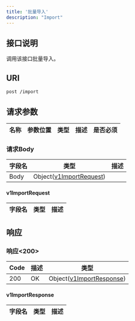 ```yaml
---
title: '批量导入'
description: "Import"
---
```

## 接口说明
调用该接口批量导入。

## URI

```
post /import
```

## 请求参数

| 名称 | 参数位置 | 类型 | 描述 |  是否必须 |
| ---- | ---------- | ----------- | ----------- | ----------- |

### 请求Body
| 字段名 | 类型 | 描述 |
| ----------- | ------ | ------ |
| Body | Object([v1ImportRequest](#v1ImportRequest)) |  |

#### v1ImportRequest
| 字段名 | 类型 | 描述 |
| ---- | ---- | ----------- |






## 响应


### 响应<200>
| Code | 描述 | 类型 |
| ---- | ----------- | ------ | 
| 200 | OK | Object([v1ImportResponse](#v1ImportResponse)) |

#### v1ImportResponse


| 字段名 | 类型 | 描述 |
| ---- | ---- | ----------- |







